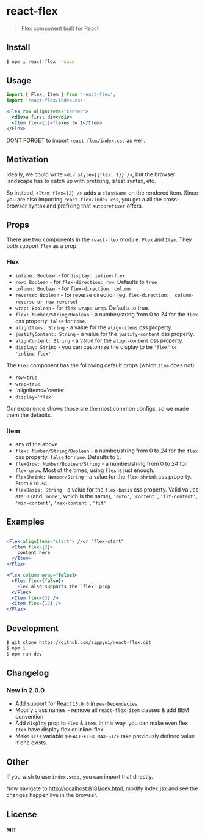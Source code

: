 # react-flex

> Flex component built for React

## Install

```sh
$ npm i react-flex --save
```

## Usage

```jsx
import { Flex, Item } from 'react-flex';
import 'react-flex/index.css';

<Flex row alignItems="center">
  <div>a first div</div>
  <Item flex={1}>flexes to 1</Item>
</Flex>
```

DONT FORGET to import `react-flex/index.css` as well.

## Motivation

Ideally, we could write `<div style={{flex: 1}} />`, but the browser landscape has to catch up with prefixing, latest syntax, etc.

So instead, `<Item flex={2} />` adds a `className` on the rendered item. Since you are also importing `react-flex/index.css`, you get a all the cross-browser syntax and prefixing that `autoprefixer` offers.

## Props

There are two components in the `react-flex` module: `Flex` and `Item`. They both support `flex` as a prop.

### Flex

 * `inline: Boolean` - for `display: inline-flex`.
 * `row: Boolean` - for `flex-direction: row`. Defaults to `true`
 * `column: Boolean` - for `flex-direction: column`
 * `reverse: Boolean` - for reverse direction (eg. `flex-direction:  column-reverse or row-reverse`)
 * `wrap: Boolean` - for `flex-wrap: wrap`. Defaults to true.
 * `flex: Number/String/Boolean` - a number/string from 0 to *24* for the `flex` css property. `false` for `none`.
 * `alignItems: String` - a value for the `align-items` css property.
 * `justifyContent: String` - a value for the `justify-content` css property.
 * `alignContent: String` - a value for the `align-content` css property.
 * `display: String` - you can customize the display to be `'flex'` or `'inline-flex'`

The `Flex` component has the following default props (which `Item` does not):

 * `row=true`
 * `wrap=true`
 * `alignItems='center'
 * `display='flex'`

Our experience shows those are the most common configs, so we made them the defaults.

### Item

* any of the above
* `flex: Number/String/Boolean` - a number/string from 0 to *24* for the `flex` css property. `false` for `none`. Defaults to `1`.
* `flexGrow: Number/Boolean/String` - a number/string from 0 to *24* for `flex-grow`. Most of the times, using `flex` is just enough.
* `flexShrink: Number/String` - a value for the `flex-shrink` css property. From `0` to *`24`*.
* `flexBasis: String` - a value for the `flex-basis` css property. Valid values are: `0` (and `'none'`, which is the same), `'auto'`, `'content'`, `'fit-content'`, `'min-content'`, `'max-content'`, `'fit'`.


## Examples

```jsx

<Flex alignItems="start"> //or "flex-start"
  <Item flex={2}>
    content here
  </Item>
</Flex>

<Flex column wrap={false}>
  <Flex flex={false}>
    Flex also supports the `flex` prop
  </Flex>
  <Item flex={3} />
  <Item flex={12} />
</Flex>
```

## Development

```sh
$ git clone https://github.com/zippyui/react-flex.git
$ npm i
$ npm run dev
```

## Changelog

### New in 2.0.0

 * Add support for React `15.0.0` in `peerDependecies`
 * Modify class names - remove all `react-flex-item` classes & add BEM convention
 * Add `display` prop to `Flex` & `Item`. In this way, you can make even flex `Item` have display flex or inline-flex
 * Make `scss` variable `$REACT-FLEX_MAX-SIZE` take previously defined value if one exists.


## Other

If you wish to use `index.scss`, you can import that directly.

Now navigate to [http://localhost:8181/dev.html](http://localhost:8181/dev.html), modify index.jsx and see the changes happen live in the browser.
## License

#### MIT



